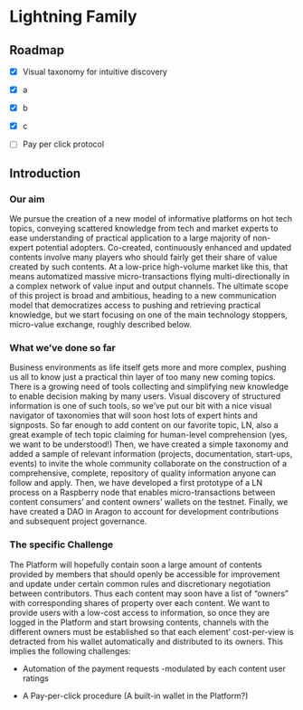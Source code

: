 # Lightning Family
## Roadmap
- [x] Visual taxonomy for intuitive discovery

- [x] a

- [x] b
 
- [x] c

- [ ] Pay per click protocol

## Introduction
### Our aim
We pursue the creation of a new model of informative platforms on hot tech topics, conveying scattered knowledge from tech and market experts to ease understanding of practical application to a large majority of non-expert potential adopters. Co-created, continuously enhanced and updated contents involve many players who should fairly get their share of value created by such contents. At a low-price high-volume market like this, that means automatized massive micro-transactions flying multi-directionally in a complex network of value input and output channels. The ultimate scope of this project is broad and ambitious, heading to a new  communication model that democratizes access to pushing and retrieving practical knowledge, but we start focusing on one of the main technology stoppers, micro-value exchange, roughly described below.
### What we’ve done so far
Business environments as life itself gets more and more complex, pushing us all to know just a practical thin layer of too many new coming topics. There is a growing need of tools collecting and simplifying new knowledge to enable decision making by many users. Visual discovery of structured information is one of such tools, so we’ve put our bit with a nice visual navigator of taxonomies that will soon host lots of expert hints and signposts. So far enough to add content on our favorite topic, LN, also a great example of tech topic claiming for human-level comprehension (yes, we want to be understood!)
Then, we have created a simple taxonomy and added a sample of relevant information (projects, documentation, start-ups, events) to invite the whole community collaborate on the construction of a comprehensive, complete, repository of quality information anyone can follow and apply. 
Then, we have developed a first prototype of a LN process on a Raspberry node that enables micro-transactions between content consumers’ and content owners’ wallets on the testnet.
Finally, we have created a DAO in Aragon to account for development contributions and subsequent project governance.
### The specific Challenge
The Platform will hopefully contain soon a large amount of contents provided by members that should openly be accessible for improvement and update under certain common rules and discretionary negotiation between contributors. Thus each content may soon have a list of “owners” with corresponding shares of property over each content.
We want to provide users with a low-cost access to information, so once they are logged in the Platform and start browsing contents, channels with the different owners must be established so that each element’ cost-per-view is detracted from his wallet automatically and distributed to its owners. This implies the following challenges:

-	Automation of the payment requests -modulated by each content user ratings

-	A Pay-per-click procedure (A built-in wallet in the Platform?)
